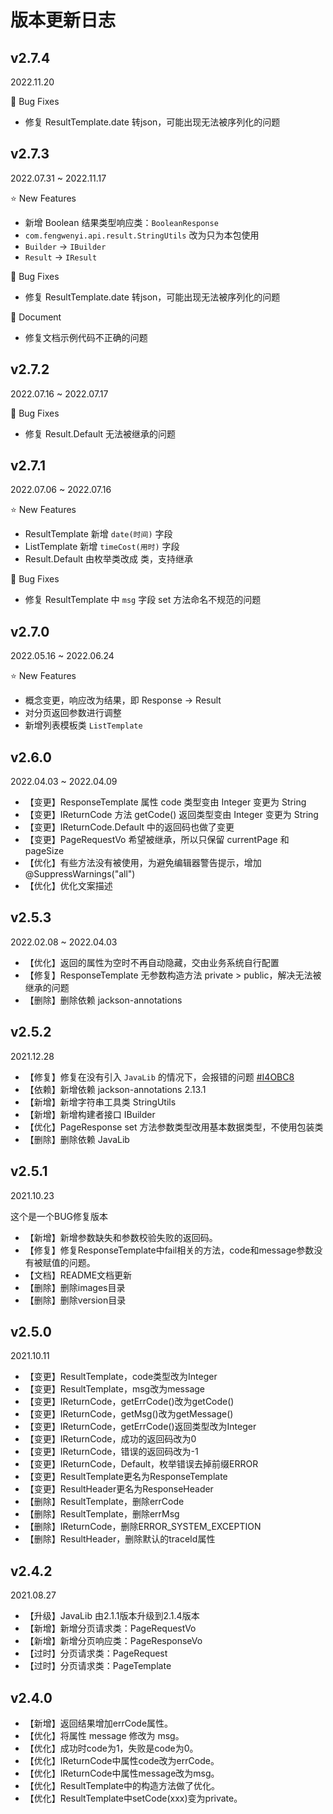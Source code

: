 # 版本更新日志


## v2.7.4

2022.11.20

:bug: Bug Fixes

- 修复 ResultTemplate.date 转json，可能出现无法被序列化的问题



## v2.7.3

2022.07.31 ~ 2022.11.17

:star: New Features

- 新增 Boolean 结果类型响应类：`BooleanResponse`
- `com.fengwenyi.api.result.StringUtils` 改为只为本包使用
- `Builder` -> `IBuilder`
- `Result` -> `IResult`

:bug: Bug Fixes

- 修复 ResultTemplate.date 转json，可能出现无法被序列化的问题

:memo: Document

- 修复文档示例代码不正确的问题


## v2.7.2

2022.07.16 ~ 2022.07.17

:bug: Bug Fixes

- 修复 Result.Default 无法被继承的问题



## v2.7.1

2022.07.06 ~ 2022.07.16

:star: New Features

- ResultTemplate 新增 `date(时间)` 字段
- ListTemplate 新增 `timeCost(用时)` 字段
- Result.Default 由枚举类改成 类，支持继承

:bug: Bug Fixes

- 修复 ResultTemplate 中 `msg` 字段 set 方法命名不规范的问题



## v2.7.0

2022.05.16 ~ 2022.06.24

:star: New Features

- 概念变更，响应改为结果，即 Response -> Result
- 对分页返回参数进行调整
- 新增列表模板类 `ListTemplate`

## v2.6.0

2022.04.03 ~ 2022.04.09

- 【变更】ResponseTemplate 属性 code 类型变由 Integer 变更为 String
- 【变更】IReturnCode 方法 getCode() 返回类型变由 Integer 变更为 String
- 【变更】IReturnCode.Default 中的返回码也做了变更
- 【变更】PageRequestVo 希望被继承，所以只保留 currentPage 和 pageSize
- 【优化】有些方法没有被使用，为避免编辑器警告提示，增加 @SuppressWarnings("all")
- 【优化】优化文案描述

## v2.5.3

2022.02.08 ~ 2022.04.03

- 【优化】返回的属性为空时不再自动隐藏，交由业务系统自行配置
- 【修复】ResponseTemplate 无参数构造方法 private > public，解决无法被继承的问题
- 【删除】删除依赖 jackson-annotations

## v2.5.2

2021.12.28

- 【修复】修复在没有引入 `JavaLib` 的情况下，会报错的问题 [#I4OBC8](https://gitee.com/fengwenyi/api-result/issues/I4OBC8)
- 【依赖】新增依赖 jackson-annotations 2.13.1
- 【新增】新增字符串工具类 StringUtils
- 【新增】新增构建者接口 IBuilder
- 【优化】PageResponse set 方法参数类型改用基本数据类型，不使用包装类
- 【删除】删除依赖 JavaLib

## v2.5.1

2021.10.23

这个是一个BUG修复版本

- 【新增】新增参数缺失和参数校验失败的返回码。
- 【修复】修复ResponseTemplate中fail相关的方法，code和message参数没有被赋值的问题。
- 【文档】README文档更新
- 【删除】删除images目录
- 【删除】删除version目录

## v2.5.0

2021.10.11

- 【变更】ResultTemplate，code类型改为Integer
- 【变更】ResultTemplate，msg改为message
- 【变更】IReturnCode，getErrCode()改为getCode()
- 【变更】IReturnCode，getMsg()改为getMessage()
- 【变更】IReturnCode，getErrCode()返回类型改为Integer
- 【变更】IReturnCode，成功的返回码改为0
- 【变更】IReturnCode，错误的返回码改为-1
- 【变更】IReturnCode，Default，枚举错误去掉前缀ERROR
- 【变更】ResultTemplate更名为ResponseTemplate
- 【变更】ResultHeader更名为ResponseHeader
- 【删除】ResultTemplate，删除errCode
- 【删除】ResultTemplate，删除errMsg
- 【删除】IReturnCode，删除ERROR_SYSTEM_EXCEPTION
- 【删除】ResultHeader，删除默认的traceId属性

## v2.4.2

2021.08.27

- 【升级】JavaLib 由2.1.1版本升级到2.1.4版本
- 【新增】新增分页请求类：PageRequestVo
- 【新增】新增分页响应类：PageResponseVo
- 【过时】分页请求类：PageRequest
- 【过时】分页请求类：PageTemplate

## v2.4.0

- 【新增】返回结果增加errCode属性。
- 【优化】将属性 message 修改为 msg。
- 【优化】成功时code为1，失败是code为0。
- 【优化】IReturnCode中属性code改为errCode。
- 【优化】IReturnCode中属性message改为msg。
- 【优化】ResultTemplate中的构造方法做了优化。
- 【优化】ResultTemplate中setCode(xxx)变为private。